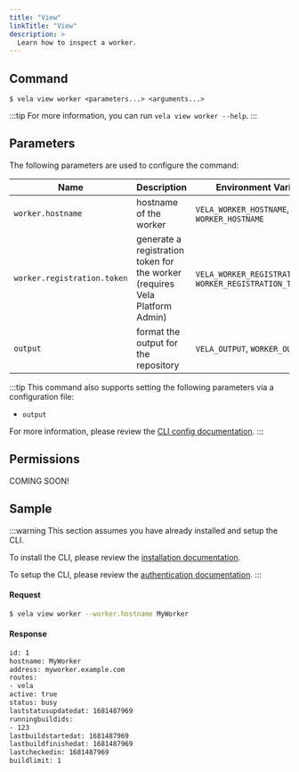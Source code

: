 ```yaml
---
title: "View"
linkTitle: "View"
description: >
  Learn how to inspect a worker.
---
```


## Command

```
$ vela view worker <parameters...> <arguments...>
```

:::tip
For more information, you can run `vela view worker --help`.
:::

## Parameters

The following parameters are used to configure the command:

| Name                        | Description                                                               | Environment Variables                                         |
| --------------------------- | ------------------------------------------------------------------------- | ------------------------------------------------------------- |
| `worker.hostname`           | hostname of the worker                                                    | `VELA_WORKER_HOSTNAME`, `WORKER_HOSTNAME`                     |
| `worker.registration.token` | generate a registration token for the worker (requires Vela Platform Admin) | `VELA_WORKER_REGISTRATION_TOKEN`, `WORKER_REGISTRATION_TOKEN` |
| `output`                    | format the output for the repository                                      | `VELA_OUTPUT`, `WORKER_OUTPUT`                                |

:::tip
This command also supports setting the following parameters via a configuration file:

- `output`

For more information, please review the [CLI config documentation](/docs/reference/cli/config/config.md).
:::

## Permissions

COMING SOON!

## Sample

:::warning
This section assumes you have already installed and setup the CLI.

To install the CLI, please review the [installation documentation](/docs/reference/cli/install.md).

To setup the CLI, please review the [authentication documentation](/docs/reference/cli/authentication.md).
:::

#### Request

```sh
$ vela view worker --worker.hostname MyWorker
```

#### Response

```sh
id: 1
hostname: MyWorker
address: myworker.example.com
routes:
- vela
active: true
status: busy
laststatusupdatedat: 1681487969
runningbuildids:
- 123
lastbuildstartedat: 1681487969
lastbuildfinishedat: 1681487969
lastcheckedin: 1681487969
buildlimit: 1

```
